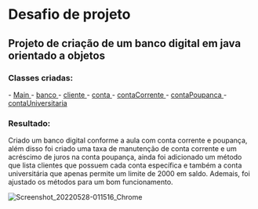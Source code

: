 <h1>Desafio de projeto</h1>

<h2>Projeto de criação de um banco digital em java orientado a objetos</h2>

<h3>Classes criadas:</h3>
- <a href="https://github.com/JuniorAndre/Bootcamp-GFT-5-Java/blob/main/Desafios/bancoEmJavaComOO/source/Main.java"> Main </a>
- <a href="https://github.com/JuniorAndre/Bootcamp-GFT-5-Java/blob/main/Desafios/bancoEmJavaComOO/source/banco.java"> banco </a>
- <a href="https://github.com/JuniorAndre/Bootcamp-GFT-5-Java/blob/main/Desafios/bancoEmJavaComOO/source/cliente.java"> cliente </a>
- <a href="https://github.com/JuniorAndre/Bootcamp-GFT-5-Java/blob/main/Desafios/bancoEmJavaComOO/source/conta.java"> conta </a>
- <a href="https://github.com/JuniorAndre/Bootcamp-GFT-5-Java/blob/main/Desafios/bancoEmJavaComOO/source/contaCorrente.java"> contaCorrente </a>
- <a href="https://github.com/JuniorAndre/Bootcamp-GFT-5-Java/blob/main/Desafios/bancoEmJavaComOO/source/contaPoupanca.java"> contaPoupanca </a>
- <a href="https://github.com/JuniorAndre/Bootcamp-GFT-5-Java/blob/main/Desafios/bancoEmJavaComOO/source/contaUniversitaria.java"> contaUniversitaria </a>

<h3>Resultado:</h3>
Criado um banco digital conforme a aula com conta corrente e poupança, além disso foi criado uma taxa de manutenção de conta corrente e um acréscimo de juros na conta poupança, 
ainda foi adicionado um método que lista clientes que possuem cada conta específica e também a conta universitária que apenas permite um limite de 2000 
em saldo. Ademais, foi ajustado os métodos para um bom funcionamento.

![Screenshot_20220528-011516_Chrome](https://user-images.githubusercontent.com/65295725/170809473-d382dc38-2f16-4783-82d8-bccffc69fd13.jpg)
